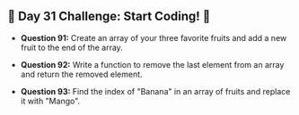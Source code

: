 ## 🚀 Day 31 Challenge: Start Coding! 🚀

- **Question 91:** Create an array of your three favorite fruits and add a new fruit to the end of the array.

- **Question 92:** Write a function to remove the last element from an array and return the removed element.

- **Question 93:** Find the index of "Banana" in an array of fruits and replace it with "Mango".
